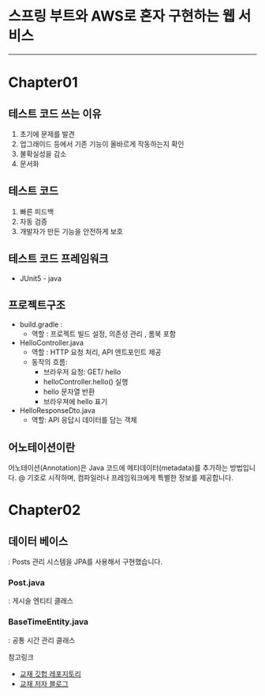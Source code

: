 # 스프링 부트와 AWS로 혼자 구현하는 웹 서비스

---

# Chapter01 
## 테스트 코드 쓰는 이유 
1. 초기에 문제를 발견 
2. 업그래이드 등에서 기존 기능이 올바르게 작동하는지 확인
3. 불확실성을 감소 
4. 문서화 

## 테스트 코드 
1. 빠른 피드백 
2. 자동 검증 
3. 개발자가 만든 기능을 안전하게 보호 

## 테스트 코드 프레임워크
- JUnit5 - java


## 프로젝트구조
- build.gradle : 
  - 역할 : 프로젝트 빌드 설정, 의존성 관리 , 롬북 포함 
- HelloController.java 
  - 역할 : HTTP 요청 처리, API 엔트포인트 제공 
  - 동작의 흐름: 
    - 브라우저 요청: GET/ hello
    - helloController.hello() 실행
    - hello 문자열 반환 
    - 브라우져에 hello 표기 
- HelloResponseDto.java
  - 역할: API 응답시 데이터를 담는 객체 

## 어노테이션이란
어노테이션(Annotation)은 Java 코드에 메타데이터(metadata)를 추가하는 방법입니다. @ 기호로 시작하며, 컴파일러나 프레임워크에게 특별한 정보를 제공합니다.

# Chapter02
## 데이터 베이스 
: Posts 관리 시스템을 JPA를 사용해서 구현했습니다. 

### Post.java 
: 게시슬 엔티티 클래스

### BaseTimeEntity.java 
: 공통 시간 관리 클래스 


참고링크

- [교재 깃헙 레포지토리](https://github.com/jojoldu/freelec-springboot2-webservice) 
- [교재 저자 블로그 ](https://jojoldu.tistory.com/)
